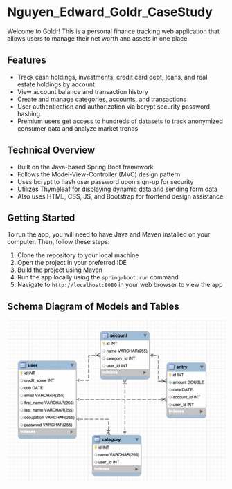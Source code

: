 # Nguyen_Edward_Goldr_CaseStudy

Welcome to Goldr! This is a personal finance tracking web application that allows users to manage their net worth and assets in one place. 

## Features

- Track cash holdings, investments, credit card debt, loans, and real estate holdings by account
- View account balance and transaction history
- Create and manage categories, accounts, and transactions
- User authentication and authorization via bcrypt security password hashing
- Premium users get access to hundreds of datasets to track anonymized consumer data and analyze market trends

## Technical Overview

- Built on the Java-based Spring Boot framework
- Follows the Model-View-Controller (MVC) design pattern
- Uses bcrypt to hash user password upon sign-up for security
- Utilizes Thymeleaf for displaying dynamic data and sending form data
- Also uses HTML, CSS, JS, and Bootstrap for frontend design assistance

## Getting Started

To run the app, you will need to have Java and Maven installed on your computer. Then, follow these steps:

1. Clone the repository to your local machine
2. Open the project in your preferred IDE
3. Build the project using Maven
4. Run the app locally using the `spring-boot:run` command
5. Navigate to `http://localhost:8080` in your web browser to view the app

## Schema Diagram of Models and Tables

![DB_Schema](https://github.com/edwardlocnguyen/Nguyen_Edward_Goldr_CaseStudy/blob/main/Schema_Diagram.png)
